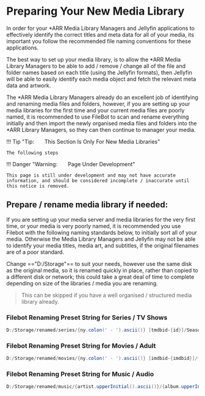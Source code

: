 # Preparing Your New Media Library

In order for your *ARR Media Library Managers and Jellyfin applications to effectively identify the correct titles and meta data for all of your media, its important you follow the recommended file naming conventions for these applications.

The best way to set up your media library, is to allow the *ARR Media Library Managers to be able to add / remove / change all of the file and folder names based on each title (using the Jellyfin formats), then Jellyfin will be able to easily identify each media object and fetch the relevant meta data and artwork.

The *ARR Media Library Managers already do an excellent job of identifying and renaming media files and folders, however, if you are setting up your media libraries for the first time and your current media files are poorly named, it is recommended to use FileBot to scan and rename everything initially and then import the newly organised media files and folders into the *ARR Library Managers, so they can then continue to manager your media.

!!! Tip "Tip: &nbsp; &nbsp; &nbsp; This Section Is Only For New Media Libraries"

    The following steps


!!! Danger "Warning: &nbsp; &nbsp; &nbsp; Page Under Development"

    This page is still under development and may not have accurate information, and should be considered incomplete / inaccurate until this notice is removed.


## Prepare / rename media library if needed:
If you are setting up your media server and media libraries for the very first time, or your media is very poorly named, it is recommended you use Filebot with the following naming standards below, to initially sort all of your media. Otherwise the Media Library Managers and Jellyfin may not be able to identify your media titles, media art, and subtitles, if the original filenames are of a poor standard.

Change =="D:/Storage"== to suit your needs, however use the same disk as the original media, so it is renamed quickly in place, rather than copied to a different disk or network; this could take a great deal of time to complete depending on size of the libraries / media you are renaming.

>This can be skipped if you have a well organised / structured media library already.

### Filebot Renaming Preset String for Series / TV Shows

``` powershell
D:/Storage/renamed/series/{ny.colon(' - ').ascii()} [tmdbid-{id}]/Season {s00}/{ny.colon(' - ').ascii()} {s00e00} - {t.ascii()} {" - $hd $vf $vc $ac"}
```

### Filebot Renaming Preset String for Movies / Adult

``` powershell
D:/Storage/renamed/movies/{ny.colon(' - ').ascii()} [imdbid-{imdbid}]/{ny.colon(' - ').ascii()} {" - $hd $vf $vc $ac"}
```

### Filebot Renaming Preset String for Music / Audio

``` powershell
D:/Storage/renamed/music/{artist.upperInitial().ascii()}/{album.upperInitial().ascii()} ({y})/{albumArtist.upperInitial().ascii()} - {album.upperInitial().ascii()} - {pi.pad(3)+' - '} {t.ascii()}
```
